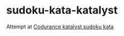 # sudoku-kata-katalyst

Attempt at [Codurance katalyst sudoku kata](https://www.codurance.com/katalyst/sudoku-kata)
